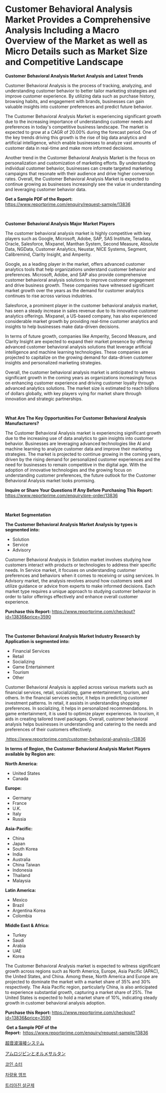<p><h1>Customer Behavioral Analysis Market Provides a Comprehensive Analysis Including a Macro Overview of the Market as well as Micro Details such as Market Size and Competitive Landscape</h1></p><p><strong>Customer Behavioral Analysis Market Analysis and Latest Trends</strong></p>
<p><p>Customer Behavioral Analysis is the process of tracking, analyzing, and understanding customer behavior to better tailor marketing strategies and improve customer experience. By utilizing data such as purchase history, browsing habits, and engagement with brands, businesses can gain valuable insights into customer preferences and predict future behavior.</p><p>The Customer Behavioral Analysis Market is experiencing significant growth due to the increasing importance of understanding customer needs and preferences in today's competitive business landscape. The market is expected to grow at a CAGR of 20.00% during the forecast period. One of the key trends driving this growth is the rise of big data analytics and artificial intelligence, which enable businesses to analyze vast amounts of customer data in real-time and make more informed decisions.</p><p>Another trend in the Customer Behavioral Analysis Market is the focus on personalization and customization of marketing efforts. By understanding individual customer behavior, businesses can create targeted marketing campaigns that resonate with their audience and drive higher conversion rates. Overall, the Customer Behavioral Analysis Market is expected to continue growing as businesses increasingly see the value in understanding and leveraging customer behavior data.</p></p>
<p><strong>Get a Sample PDF of the Report:&nbsp;</strong> <a href="https://www.reportprime.com/enquiry/request-sample/13836">https://www.reportprime.com/enquiry/request-sample/13836</a></p>
<p>&nbsp;</p>
<p><strong>Customer Behavioral Analysis Major Market Players</strong></p>
<p><p>The customer behavioral analysis market is highly competitive with key players such as Google, Microsoft, Adobe, SAP, SAS Institute, Teradata, Oracle, Salesforce, Mixpanel, Manthan System, Second Measure, Absolute Data, NGData, Customer Analytics, Neustar, NICE Systems, Segment, Calibremind, Clarity Insight, and Amperity.</p><p>Google, as a leading player in the market, offers advanced customer analytics tools that help organizations understand customer behavior and preferences. Microsoft, Adobe, and SAP also provide comprehensive customer behavioral analysis solutions to improve customer engagement and drive business growth. These companies have witnessed significant market growth over the years as the demand for customer analytics continues to rise across various industries.</p><p>Salesforce, a prominent player in the customer behavioral analysis market, has seen a steady increase in sales revenue due to its innovative customer analytics offerings. Mixpanel, a US-based company, has also experienced considerable market growth by providing real-time customer analytics and insights to help businesses make data-driven decisions.</p><p>In terms of future growth, companies like Amperity, Second Measure, and Clarity Insight are expected to expand their market presence by offering advanced customer behavioral analysis solutions that leverage artificial intelligence and machine learning technologies. These companies are projected to capitalize on the growing demand for data-driven customer insights and personalized marketing strategies.</p><p>Overall, the customer behavioral analysis market is anticipated to witness significant growth in the coming years as organizations increasingly focus on enhancing customer experience and driving customer loyalty through advanced analytics solutions. The market size is estimated to reach billions of dollars globally, with key players vying for market share through innovation and strategic partnerships.</p></p>
<p>&nbsp;</p>
<p><strong>What Are The Key Opportunities For Customer Behavioral Analysis Manufacturers?</strong></p>
<p><p>The Customer Behavioral Analysis market is experiencing significant growth due to the increasing use of data analytics to gain insights into customer behavior. Businesses are leveraging advanced technologies like AI and machine learning to analyze customer data and improve their marketing strategies. The market is projected to continue growing in the coming years, driven by the rising demand for personalized customer experiences and the need for businesses to remain competitive in the digital age. With the adoption of innovative technologies and the growing focus on understanding customer preferences, the future outlook for the Customer Behavioral Analysis market looks promising.</p></p>
<p><strong>Inquire or Share Your Questions If Any Before Purchasing This Report:</strong> <a href="https://www.reportprime.com/enquiry/pre-order/13836">https://www.reportprime.com/enquiry/pre-order/13836</a></p>
<p>&nbsp;</p>
<p><strong>Market Segmentation</strong></p>
<p><strong>The Customer Behavioral Analysis Market Analysis by types is segmented into:</strong></p>
<p><ul><li>Solution</li><li>Service</li><li>Advisory</li></ul></p>
<p><p>Customer Behavioral Analysis in Solution market involves studying how customers interact with products or technologies to address their specific needs. In Service market, it focuses on understanding customer preferences and behaviors when it comes to receiving or using services. In Advisory market, the analysis revolves around how customers seek and utilize guidance or advice from experts to make informed decisions. Each market type requires a unique approach to studying customer behavior in order to tailor offerings effectively and enhance overall customer experience.</p></p>
<p><strong>Purchase this Report:&nbsp;</strong><a href="https://www.reportprime.com/checkout?id=13836&price=3590">https://www.reportprime.com/checkout?id=13836&price=3590</a></p>
<p>&nbsp;</p>
<p><strong>The Customer Behavioral Analysis Market Industry Research by Application is segmented into:</strong></p>
<p><ul><li>Financial Services</li><li>Retail</li><li>Socializing</li><li>Game Entertainment</li><li>Tourism</li><li>Other</li></ul></p>
<p><p>Customer Behavioral Analysis is applied across various markets such as financial services, retail, socializing, game entertainment, tourism, and others. In the financial services sector, it helps in predicting customer investment patterns. In retail, it assists in understanding shopping preferences. In socializing, it helps in personalized recommendations. In game entertainment, it is used to optimize player experiences. In tourism, it aids in creating tailored travel packages. Overall, customer behavioral analysis helps businesses in understanding and catering to the needs and preferences of their customers effectively.</p></p>
<p><a href="https://www.reportprime.com/customer-behavioral-analysis-r13836">&nbsp;https://www.reportprime.com/customer-behavioral-analysis-r13836</a></p>
<p><strong>In terms of Region, the Customer Behavioral Analysis Market Players available by Region are:</strong></p>
<p>
    <p> <strong> North America: </strong>
        <ul>
            <li>United States</li>
            <li>Canada</li>
        </ul>
        </p> 
    <p> <strong> Europe: </strong>
        <ul>
            <li>Germany</li>
            <li>France</li>
            <li>U.K.</li>
            <li>Italy</li>
            <li>Russia</li>
        </ul>
        </p> 
    <p> <strong> Asia-Pacific: </strong>
        <ul>
            <li>China</li>
            <li>Japan</li>
            <li>South Korea</li>
            <li>India</li>
            <li>Australia</li>
            <li>China Taiwan</li>
            <li>Indonesia</li>
            <li>Thailand</li>
            <li>Malaysia</li>
        </ul>
        </p> 
    <p> <strong> Latin America: </strong>
        <ul>
            <li>Mexico</li>
            <li>Brazil</li>
            <li>Argentina Korea</li>
            <li>Colombia</li>
        </ul>
        </p> 
    <p> <strong> Middle East & Africa: </strong>
        <ul>
            <li>Turkey</li>
            <li>Saudi</li>
            <li>Arabia</li>
            <li>UAE</li>
            <li>Korea</li>
        </ul>
    </p>
    </p>
<p><p>The Customer Behavioral Analysis market is expected to witness significant growth across regions such as North America, Europe, Asia Pacific (APAC), the United States, and China. Among these, North America and Europe are projected to dominate the market with a market share of 35% and 30% respectively. The Asia Pacific region, particularly China, is also anticipated to experience substantial growth, capturing a market share of 25%. The United States is expected to hold a market share of 10%, indicating steady growth in customer behavioral analysis adoption.</p></p>
<p><strong>Purchase this Report: </strong><a href="https://www.reportprime.com/checkout?id=13836&price=3590">https://www.reportprime.com/checkout?id=13836&price=3590</a></p>
<p>&nbsp;<strong>Get a Sample PDF of the Report:&nbsp;&nbsp;</strong><a href="https://www.reportprime.com/enquiry/request-sample/13836">https://www.reportprime.com/enquiry/request-sample/13836</a></p>
<p><strong></strong></p>
<p><p><a href="https://github.com/JacksonWiza1924/Market-Research-Report-List-1/blob/main/313204324811.md">超音波溶接システム</a></p><p><a href="https://medium.com/@twiladurgan2023/%E3%82%A2%E3%83%A0%E3%83%AD%E3%82%B8%E3%83%94%E3%83%B3%E3%81%A8%E3%82%AA%E3%83%AB%E3%83%A1%E3%82%B5%E3%83%AB%E3%82%BF%E3%83%B3%E3%81%AE%E5%B8%82%E5%A0%B4%E5%88%86%E6%9E%90%E3%81%A82024%E5%B9%B4%E3%81%8B%E3%82%892031%E5%B9%B4%E3%81%BE%E3%81%A7%E3%81%AE%E6%9C%9F%E9%96%93%E3%81%AE%E3%82%B5%E3%82%A4%E3%82%BA%E4%BA%88%E6%B8%AC-a684a0906478">アムロジピンとオルメサルタン</a></p><p><a href="https://medium.com/@bettietromp2023/%EB%8F%99%EC%A0%84-%EC%A0%95%EB%A0%AC%EA%B8%B0-%EC%8B%9C%EC%9E%A5%EC%9D%80-%EC%8B%9C%EC%9E%A5-%EC%A0%90%EC%9C%A0%EC%9C%A8-%EC%8B%9C%EC%9E%A5-%EB%8F%99%ED%96%A5-%EB%B0%8F-%EC%8B%9C%EC%9E%A5-%EC%84%B1%EC%9E%A5%EC%97%90-%EB%8C%80%ED%95%9C-%EC%A0%95%EB%B3%B4%EB%A5%BC-%EC%A0%9C%EA%B3%B5%ED%95%A9%EB%8B%88%EB%8B%A4-9c44aedf2532">코인 소터</a></p><p><a href="https://medium.com/@abelusikowski95672023/%EC%9E%90%EB%8F%99%EC%B0%A8-%EC%95%B0%ED%94%84-%EC%8B%9C%EC%9E%A5-%EC%8B%9C%EC%9E%A5-cagr-%EC%8B%9C%EC%9E%A5-%EB%8F%99%ED%96%A5-%EB%B0%8F-%EC%84%B1%EC%9E%A5-%EC%A0%84%EB%9E%B5%EC%97%90-%EB%8C%80%ED%95%9C-%ED%86%B5%EC%B0%B0%EB%A0%A5-be8a6a874d8a">차량용 앰프</a></p><p><a href="https://github.com/RichardLueilwitz787/Market-Research-Report-List-1/blob/main/616136622856.md">트리아진 살균제</a></p></p>